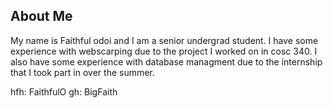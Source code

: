 ## About Me

My name is Faithful odoi and I am a senior undergrad student. I have some experience with webscarping due to the project I worked on in cosc 340.
I also have some experience with database managment due to the internship that I took part in over the summer.

hfh: FaithfulO
gh: BigFaith
